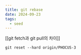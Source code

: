 ```yaml
---
title: git rebase
date: 2024-09-23
tags:
  - seed
---
```


[[git fetch과 git pull의 차이]]

```shell
git reset --hard origin/PHOCUS-3
```